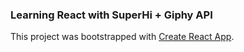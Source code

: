 ### Learning React with SuperHi + Giphy API

This project was bootstrapped with [Create React App](https://github.com/facebook/create-react-app).
